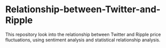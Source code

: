 # Relationship-between-Twitter-and-Ripple
This repository look into the relationship between Twitter and Ripple price fluctuations, using sentiment analysis and  statistical relationship analysis. 

